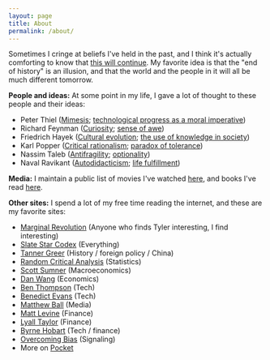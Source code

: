 ```yaml
---
layout: page
title: About
permalink: /about/
---
```


Sometimes I cringe at beliefs I've held in the past, and I think it's actually comforting to know that [this will continue](https://en.wikipedia.org/wiki/End-of-history_illusion). My favorite idea is that the "end of history" is an illusion, and that the world and the people in it will all be much different tomorrow.

**People and ideas:** At some point in my life, I gave a lot of thought to these people and their ideas:

* Peter Thiel ([Mimesis](http://www.imitatio.org/); [technological progress as a moral imperative](https://www.youtube.com/watch?v=PsXFwy6gG_4))
* Richard Feynman ([Curiosity](https://www.youtube.com/watch?v=lmTmGLzPVyM); [sense of awe](https://www.youtube.com/watch?v=36GT2zI8lVA))
* Friedrich Hayek ([Cultural evolution](https://www.docdroid.net/n8mk5H9/the-three-sources-of-human-values-pdf); [the use of knowledge in society](http://www.econlib.org/library/Essays/hykKnw1.html))
* Karl Popper ([Critical rationalism](https://en.wikipedia.org/wiki/Critical_rationalism); [paradox of tolerance](https://en.wikipedia.org/wiki/Paradox_of_tolerance))
* Nassim Taleb ([Antifragility](https://en.wikipedia.org/wiki/Antifragility); [optionality](https://25iq.com/2013/10/13/a-dozen-things-ive-learned-from-nassim-taleb-about-optionalityinvesting/))
* Naval Ravikant ([Autodidacticism](https://www.youtube.com/watch?v=dmBoU93TRlo); [life fulfillment](https://youtu.be/X7tnoR6a-8A))

**Media:** I maintain a public list of movies I've watched [here](https://letterboxd.com/danschlz/films/diary/), and books I've read [here](https://www.goodreads.com/user/show/61944802-dan-schulz).

**Other sites:** I spend a lot of my free time reading the internet, and these are my favorite sites:

* [Marginal Revolution](http://marginalrevolution.com/) (Anyone who finds Tyler interesting, I find interesting)
* [Slate Star Codex](http://slatestarcodex.com/) (Everything)
* [Tanner Greer](https://scholars-stage.blogspot.com/) (History / foreign policy / China)
* [Random Critical Analysis](https://randomcriticalanalysis.com/) (Statistics)
* [Scott Sumner](https://themoneyillusion.com/) (Macroeconomics)
* [Dan Wang](https://danwang.co/) (Economics)
* [Ben Thompson](https://stratechery.com/) (Tech)
* [Benedict Evans](https://www.ben-evans.com/) (Tech)
* [Matthew Ball](https://www.matthewball.vc/) (Media)
* [Matt Levine](https://www.bloomberg.com/view/topics/money-stuff) (Finance)
* [Lyall Taylor](https://lt3000.blogspot.com/) (Finance)
* [Byrne Hobart](https://diff.substack.com/) (Tech / finance)
* [Overcoming Bias](http://www.overcomingbias.com/) (Signaling)
* More on [Pocket](https://getpocket.com/@danschulz44)

